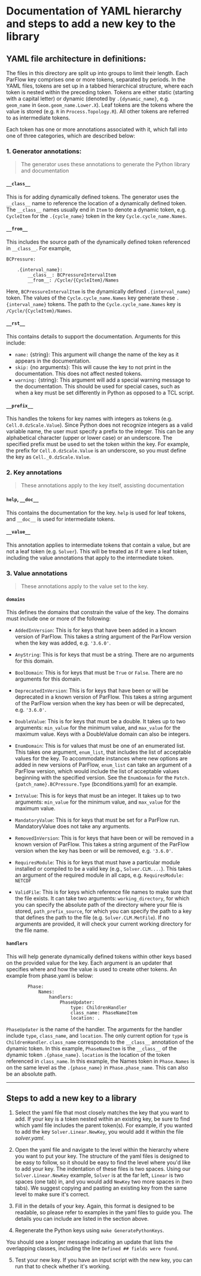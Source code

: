 # Documentation of YAML hierarchy and steps to add a new key to the library

## YAML file architecture in definitions:

The files in this directory are split up into groups to limit their length. Each ParFlow key comprises one or more
tokens, separated by periods. In the YAML files, tokens are set up in a tabbed hierarchical structure, where each 
token is nested within the preceding token. Tokens are either static (starting with a capital letter) or dynamic
(denoted by `.{dynamic_name}`, e.g. `geom_name` in `Geom.geom_name.Lower.X`). Leaf tokens are the tokens where
the value is stored (e.g. `R` in `Process.Topology.R`). All other tokens are referred to as intermediate tokens.

Each token has one or more annotations associated with it, which fall into one of three categories, which are described
below:

### 1. **Generator annotations**: 

> The generator uses these annotations to generate the Python library and documentation

####     `__class__`

This is for adding dynamically defined tokens. The generator uses the `__class__` name to reference the
location of a dynamically defined token. The `__class__` names usually end in `Item` to denote a dynamic token, 
e.g. `CycleItem` for the `.{cycle_name}` token in the key `Cycle.cycle_name.Names`.

####     `__from__`

This includes the source path of the dynamically defined token referenced in `__class__`. For example,

    BCPressure:
    
        .{interval_name}:
            __class__: BCPressureIntervalItem
            __from__: /Cycle/{CycleItem}/Names
        
Here, `BCPressureIntervalItem` is the dynamically defined `.{interval_name}` token. The values of the
`Cycle.cycle_name.Names` key generate these `.{interval_name}` tokens. The path to the `Cycle.cycle_name.Names`
key is `/Cycle/{CycleItem}/Names`. 

####     `__rst__`

This contains details to support the documentation. Arguments for this include:

   - `name:` {string}: This argument will change the name of the key as it appears in the documentation. 
   - `skip:` {no arguments}: This will cause the key to not print in the documentation. This does not affect 
       nested tokens.
   - `warning:` {string}: This argument will add a special warning message to the documentation. This should be
       used for special cases, such as when a key must be set differently in Python as opposed to a TCL script.
       
####     `__prefix__`

This handles the tokens for key names with integers as tokens (e.g. `Cell.0.dzScale.Value`). Since Python does not 
recognize integers as a valid variable name, the user must specify a prefix to the integer. This can be any alphabetical
character (upper or lower case) or an underscore. The specified prefix must be used to set the token within the key. For
example, the prefix for `Cell.0.dzScale.Value` is an underscore, so you must define the key as `Cell._0.dzScale.Value`.



       
### 2. **Key annotations**

> These annotations apply to the key itself, assisting documentation
       
####     `help`, `__doc__`

This contains the documentation for the key. `help` is used for leaf tokens, and `__doc__` is used for intermediate
tokens. 

####     `__value__`

This annotation applies to intermediate tokens that contain a value, but are not a leaf token (e.g. `Solver`). This will
be treated as if it were a leaf token, including the value annotations that apply to the intermediate token.




### 3. **Value annotations**

> These annotations apply to the value set to the key.
           
####     `domains`

This defines the domains that constrain the value of the key. The domains must include one or more of the following:

   - `AddedInVersion`: This is for keys that have been added in a known version of ParFlow. This takes a string argument
                     of the ParFlow version when the key was added, e.g. `'3.6.0'`. 
   
   - `AnyString`: This is for keys that must be a string. There are no arguments for this domain.
   
   - `BoolDomain`: This is for keys that must be `True` or `False`. There are no arguments for this domain.
   
   - `DeprecatedInVersion`: This is for keys that have been or will be deprecated in a known version of ParFlow. This 
                          takes a string argument of the ParFlow version when the key has been or will be deprecated,
                          e.g. `'3.6.0'`. 
   
   - `DoubleValue`: This is for keys that must be a double. It takes up to two arguments: `min_value` for the minimum
                  value, and `max_value` for the maximum value. Keys with a DoubleValue domain can also be integers.
   
   - `EnumDomain`: This is for values that must be one of an enumerated list. This takes one argument, `enum_list`, that
                 includes the list of acceptable values for the key. To accommodate instances where new options are 
                 added in new versions of ParFlow, `enum_list` can take an argument of a ParFlow version, which would
                 include the list of acceptable values beginning with the specified version. See the `EnumDomain` for 
                 the `Patch.{patch_name}.BCPressure.Type` (bconditions.yaml) for an example.
   
   - `IntValue`: This is for keys that must be an integer. It takes up to two arguments: `min_value` for the minimum
               value, and `max_value` for the maximum value.
   
   - `MandatoryValue`: This is for keys that must be set for a ParFlow run. MandatoryValue does not take any arguments.
   
   - `RemovedInVersion`: This is for keys that have been or will be removed in a known version of ParFlow. This takes a
                       string argument of the ParFlow version when the key has been or will be removed, e.g. `'3.6.0'`. 
   
   - `RequiresModule`: This is for keys that must have a particular module installed or compiled to be a valid key (e.g., 
                     `Solver.CLM....`). This takes an argument of the required module in all caps, e.g. 
                     `RequiresModule: NETCDF`
   
   - `ValidFile`: This is for keys which reference file names to make sure that the file exists. It can take two 
                arguments: `working_directory`, for which you can specify the absolute path of the directory where your
                file is stored, `path_prefix_source`, for which you can specify the path to a key that defines the path
                to the file (e.g. `Solver.CLM.MetFile`). If no arguments are provided, it will check your current 
                working directory for the file name.
   
   

####     `handlers`

This will help generate dynamically defined tokens within other keys based on the provided value for the key. Each 
argument is an updater that specifies where and how the value is used to create other tokens. An example from phase.yaml
is below:

            Phase:
                Names:
                    handlers:
                        PhaseUpdater:
                            type: ChildrenHandler
                            class_name: PhaseNameItem
                            location: .
                            
`PhaseUpdater` is the name of the handler. The arguments for the handler include `type`, `class_name`, and `location`. 
The only current option for `type` is `ChildrenHandler`. `class_name` corresponds to the `__class__` annotation of the
dynamic token. In this example, `PhaseNameItem` is the `__class__` of the dynamic token `.{phase_name}`. `location` is
the location of the token referenced in `class_name`. In this example, the Names token in `Phase.Names` is on the same 
level as the `.{phase_name}` in `Phase.phase_name`. This can also be an absolute path.


---


## Steps to add a new key to a library

1. Select the yaml file that most closely matches the key that you want to add. If your key is a token nested within an 
existing key, be sure to find which yaml file includes the parent token(s). For example, if you wanted to add the key
`Solver.Linear.NewKey`, you would add it within the file *solver.yaml*.

2. Open the yaml file and navigate to the level within the hierarchy where you want to put your key. The structure of
the yaml files is designed to be easy to follow, so it should be easy to find the level where you'd like to add your
key. The indentation of these files is two spaces. Using our `Solver.Linear.NewKey` example, `Solver` is at the far
left, `Linear` is two spaces (one tab) in, and you would add `NewKey` two more spaces in (two tabs). We suggest copying
and pasting an existing key from the same level to make sure it's correct.

3. Fill in the details of your key. Again, this format is designed to be readable, so please refer to examples in the 
yaml files to guide you. The details you can include are listed in the section above.

4. Regenerate the Python keys using `make GeneratePythonKeys`.
            
You should see a longer message indicating an update that lists the overlapping classes, including the line `Defined ##
fields were found`.

5. Test your new key. If you have an input script with the new key, you can run that to check whether it's working. 
            



        
        



